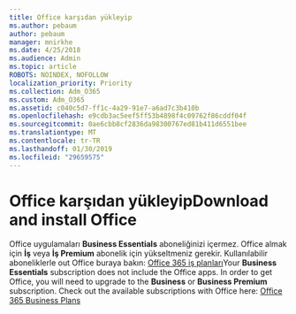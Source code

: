 ```yaml
---
title: Office karşıdan yükleyip
ms.author: pebaum
author: pebaum
manager: mnirkhe
ms.date: 4/25/2018
ms.audience: Admin
ms.topic: article
ROBOTS: NOINDEX, NOFOLLOW
localization_priority: Priority
ms.collection: Adm_O365
ms.custom: Adm_O365
ms.assetid: c040c5d7-ff1c-4a29-91e7-a6ad7c3b410b
ms.openlocfilehash: e9cdb3ac5eef5ff53b4898f4c09762f86cddf04f
ms.sourcegitcommit: 0ae6cbb8cf2836da98300767ed81b411d6551bee
ms.translationtype: MT
ms.contentlocale: tr-TR
ms.lasthandoff: 01/30/2019
ms.locfileid: "29659575"
---
```

# <a name="download-and-install-office"></a><span data-ttu-id="e51e0-102">Office karşıdan yükleyip</span><span class="sxs-lookup"><span data-stu-id="e51e0-102">Download and install Office</span></span>

<span data-ttu-id="e51e0-p101">Office uygulamaları **Business Essentials** aboneliğinizi içermez. Office almak için **İş** veya **İş Premium** abonelik için yükseltmeniz gerekir. Kullanılabilir aboneliklerle out Office buraya bakın: [Office 365 iş planları](https://products.office.com/compare-all-microsoft-office-products?tab=2)</span><span class="sxs-lookup"><span data-stu-id="e51e0-p101">Your **Business Essentials** subscription does not include the Office apps. In order to get Office, you will need to upgrade to the **Business** or **Business Premium** subscription. Check out the available subscriptions with Office here: [Office 365 Business Plans](https://products.office.com/compare-all-microsoft-office-products?tab=2)</span></span>
  

